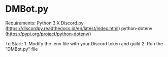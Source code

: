 # DMBot.py
 
Requirements:
	Python 3.X
	Discord.py (https://discordpy.readthedocs.io/en/latest/index.html)
	python-dotenv (https://pypi.org/project/python-dotenv/)
	
To Start:
	1. Modify the .env file with your Discord token and guild
	2. Run the "DMBot.py" file
